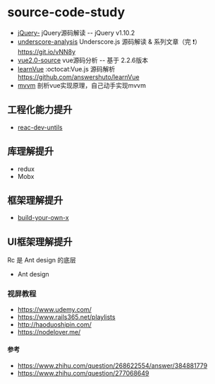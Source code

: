 # source-code-study

- [jQuery-](https://github.com/chokcoco/jQuery-) jQuery源码解读 -- jQuery v1.10.2
- [underscore-analysis](https://github.com/anzichi/underscore-analysis) Underscore.js 源码解读 & 系列文章（完 ❗️） https://git.io/vNN8y
- [vue2.0-source](https://github.com/liutao/vue2.0-source) vue源码分析 -- 基于 2.2.6版本
- [learnVue](https://github.com/answershuto/learnVue) :octocat:Vue.js 源码解析 https://github.com/answershuto/learnVue
- [mvvm](https://github.com/DMQ/mvvm) 剖析vue实现原理，自己动手实现mvvm


## 工程化能力提升
- [reac-dev-untils](https://github.com/facebook/create-react-app/tree/next/packages/react-dev-utils)

## 库理解提升
- redux
- Mobx

## 框架理解提升

- [build-your-own-x](https://github.com/danistefanovic/build-your-own-x)

## UI框架理解提升

Rc 是 Ant design 的底层
- Ant design

### 视屏教程

- https://www.udemy.com/
- https://www.rails365.net/playlists
- http://haoduoshipin.com/
- https://nodelover.me/

#### 参考
- https://www.zhihu.com/question/268622554/answer/384881779
- https://www.zhihu.com/question/277068649